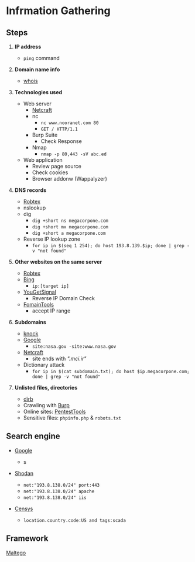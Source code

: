 # Infrmation Gathering

## Steps
1. **IP address**
   - ```ping``` command

2. **Domain name info**
   - [whois](https://whois.domaintools.com/)

3. **Technologies used**
   - Web server
     - [Netcraft](https://sitereport.netcraft.com/?url=)
     - nc
       - ```nc www.nooranet.com 80```
       - ```GET / HTTP/1.1```
     - Burp Suite
       - Check Response
     - Nmap
       - ```nmap -p 80,443 -sV abc.ed```  
   - Web application
     - Review page source
     - Check cookies
     - Browser addonw (Wappalyzer)  

4. **DNS records**
   - [Robtex](https://www.robtex.com/)
   - nslookup
   - dig
     - ```dig +short ns megacorpone.com```
     - ```dig +short mx megacorpone.com```
     - ```dig +short a megacorpone.com```
   - Reverse IP lookup zone
     - ```for ip in $(seq 1 254); do host 193.8.139.$ip; done | grep -v "not found"``` 

5. **Other websites on the same server**
   - [Robtex](https://www.robtex.com/)
   - [Bing](https://www.bing.com/)
     - ```ip:[target ip]```
   - [YouGetSignal](https://www.yougetsignal.com/)
     - Reverse IP Domain Check
   - [FomainTools](https://reverseip.domaintools.com/)  
     - accept IP range 

6. **Subdomains**
   - [knock](https://github.com/guelfoweb/knock)
   - [Google](https://www.google.com/)
     - ```site:nasa.gov -site:www.nasa.gov```
   - [Netcraft](https://searchdns.netcraft.com/)
     - site ends with *".mci.ir"* 
   - Dictionary attack 
     -  ```for ip in $(cat subdomain.txt); do host $ip.megacorpone.com; done | grep -v "not found"```

7. **Unlisted files, directories**
   - [dirb](/Tools/dirb.md)
   - Crawling with [Burp](/Tools/burp.md)
   - Online sites: [PentestTools](https://pentest-tools.com/) 
   - Sensitive files: ```phpinfo.php``` & ```robots.txt```

## Search engine
- [Google](https://www.google.com/)
  - s

- [Shodan](https://www.shodan.io/)
  - ```net:"193.8.138.0/24" port:443```
  - ```net:"193.8.138.0/24" apache```
  - ```net:"193.8.138.0/24" iis```

- [Censys](https://censys.io/)
  - ```location.country.code:US and tags:scada```

## Framework
[Maltego](/Tools/maltego.md)

